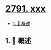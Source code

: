 # [2791. xxx](https://github.com/Tdahuyou/TNotes.leetcode/tree/main/notes/2791.%20xxx)

<!-- region:toc -->

- [1. 📝 概述](#1--概述)

<!-- endregion:toc -->

## 1. 📝 概述
